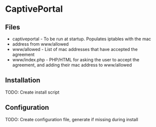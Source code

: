 # CaptivePortal

## Files

* captiveportal - To be run at startup. Populates iptables with the mac 
* address from www/allowed
* www/allowed - List of mac addresses that have accepted the agreement
* www/index.php - PHP/HTML for asking the user to accept the agreement, 
and adding their mac address to www/allowed

## Installation

TODO: Create install script

## Configuration

TODO: Create configuration file, generate if missing during install

